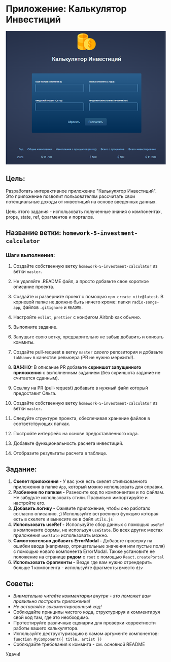 # Приложение: Калькулятор Инвестиций

![Alt text](image.png)

## Цель:

Разработать интерактивное приложение "Калькулятор Инвестиций". Это приложение позволит пользователям рассчитать свои потенциальные доходы от инвестиций на основе введенных данных.

Цель этого задания - использовать полученные знания о компонентах, props, state, ref, фрагментов и порталов.

## Название ветки: `homework-5-investment-calculator`

### Шаги выполнения:

1. Создайте собственную ветку `homework-5-investment-calculator` из ветки `master`.
2. Не удаляйте .README файл, а просто добавьте свое короткое описание проекта.
3. Создайте и разверните проект с помощью `npm create vite@latest`. В корневой папке не должно быть ничего кроме: папки `radio-songs-app`, файлов `.gitignore` и `README`.
4. Настройте `eslint`, `prettier` с конфигом Airbnb как обычно.
5. Выполните задание.
6. Запушьте свою ветку, предварительно не забыв добавить и описать коммиты.
7. Создайте pull-request в ветку `master` _своего_ репозитория и добавьте `takhanov` в качестве ревьюера (PR не нужно мержить!).
8. **ВАЖНО:** В описание PR добавьте **скриншот запущенного приложения** с выполненным заданием (без скриншота задание не считается сданным).
9. Ссылку на PR (pull-request) добавьте в нужный файл который предоставит Ольга.

10. Создайте собственную ветку `homework-5-investment-calculator` из ветки `master`.
11. Следуйте структуре проекта, обеспечивая хранение файлов в соответствующих папках.
12. Постройте интерфейс на основе предоставленного кода.
13. Добавьте функциональность расчета инвестиций.
14. Отобразите результаты расчета в таблице.

## Задание:

1. **Скелет приложения -** У вас уже есть скелет стилизованного приложения в папке `App`, который можно использовать для справки.
2. **Разбиение по папкам -** Разнесите код по компонентам и по файлам. Не забудьте использовать стили. Правильно импортируйте и настройте его.
3. **Добавить логику -** Оживите приложение, чтобы оно работало согласно описанию. ;) Используйте встроенную функцию которая есть в скелете и вынесите ее в файл `utils.js`
4. **Использовать useRef -** Используйте сбор данных с помощью `useRef` в компоненте формы, не используя `useState`. Во всех других местах приложения `useState` использовать можно.
5. **Самостоятельно добавить ErrorModal -** Добавьте проверку на ошибки ввода (например, отрицательные значения или пустые поля) c помощью нового компонента ErrorModal. Также установите ее положение на странице **рядом** с `root` с помощью `React.createPortal`
6. **Использовать фрагменты -** Везде где вам нужно отрендерить больше 1 компонента - используйте фрагменты вместо `div`

## Советы:

- _Внимательно читайте комментарии внутри - это поможет вам правильно построить приложение!_
- _Не оставляйте закоментированный код!_
- Соблюдайте принципы чистого кода, структурируя и комментируя свой код там, где это необходимо.
- Протестируйте различные сценарии для проверки корректности работы вашего калькулятора.
- Используйте деструктуризацию в самом аргументе компонентов: `function MyComponent({ title, artist })`
- Cоблюдайте требования к коммита - см. основной README

Удачи!
